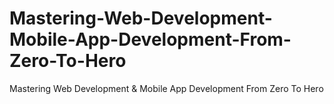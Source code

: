 # Mastering-Web-Development-Mobile-App-Development-From-Zero-To-Hero
Mastering Web Development &amp; Mobile App Development From Zero To Hero

